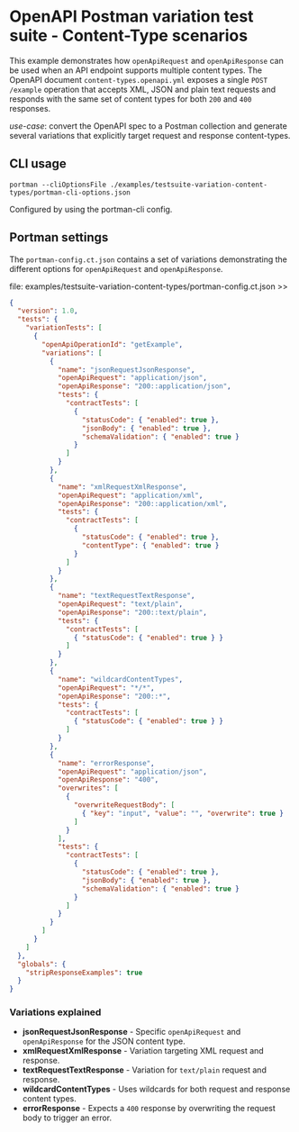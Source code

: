 # OpenAPI Postman variation test suite - Content-Type scenarios

This example demonstrates how `openApiRequest` and `openApiResponse` can be used
when an API endpoint supports multiple content types. The OpenAPI document
`content-types.openapi.yml` exposes a single `POST /example` operation that
accepts XML, JSON and plain text requests and responds with the same set of
content types for both `200` and `400` responses.

_use-case_: convert the OpenAPI spec to a Postman collection and generate several
variations that explicitly target request and response content-types.

## CLI usage

```ssh
portman --cliOptionsFile ./examples/testsuite-variation-content-types/portman-cli-options.json
```

Configured by using the portman-cli config.

## Portman settings

The `portman-config.ct.json` contains a set of variations demonstrating the
different options for `openApiRequest` and `openApiResponse`.

file: examples/testsuite-variation-content-types/portman-config.ct.json >>

```json
{
  "version": 1.0,
  "tests": {
    "variationTests": [
      {
        "openApiOperationId": "getExample",
        "variations": [
          {
            "name": "jsonRequestJsonResponse",
            "openApiRequest": "application/json",
            "openApiResponse": "200::application/json",
            "tests": {
              "contractTests": [
                {
                  "statusCode": { "enabled": true },
                  "jsonBody": { "enabled": true },
                  "schemaValidation": { "enabled": true }
                }
              ]
            }
          },
          {
            "name": "xmlRequestXmlResponse",
            "openApiRequest": "application/xml",
            "openApiResponse": "200::application/xml",
            "tests": {
              "contractTests": [
                {
                  "statusCode": { "enabled": true },
                  "contentType": { "enabled": true }
                }
              ]
            }
          },
          {
            "name": "textRequestTextResponse",
            "openApiRequest": "text/plain",
            "openApiResponse": "200::text/plain",
            "tests": {
              "contractTests": [
                { "statusCode": { "enabled": true } }
              ]
            }
          },
          {
            "name": "wildcardContentTypes",
            "openApiRequest": "*/*",
            "openApiResponse": "200::*",
            "tests": {
              "contractTests": [
                { "statusCode": { "enabled": true } }
              ]
            }
          },
          {
            "name": "errorResponse",
            "openApiRequest": "application/json",
            "openApiResponse": "400",
            "overwrites": [
              {
                "overwriteRequestBody": [
                  { "key": "input", "value": "", "overwrite": true }
                ]
              }
            ],
            "tests": {
              "contractTests": [
                {
                  "statusCode": { "enabled": true },
                  "jsonBody": { "enabled": true },
                  "schemaValidation": { "enabled": true }
                }
              ]
            }
          }
        ]
      }
    ]
  },
  "globals": {
    "stripResponseExamples": true
  }
}
```

### Variations explained

- **jsonRequestJsonResponse** - Specific `openApiRequest` and `openApiResponse`
  for the JSON content type.
- **xmlRequestXmlResponse** - Variation targeting XML request and response.
- **textRequestTextResponse** - Variation for `text/plain` request and response.
- **wildcardContentTypes** - Uses wildcards for both request and response
  content types.
- **errorResponse** - Expects a `400` response by overwriting the request body to
  trigger an error.
